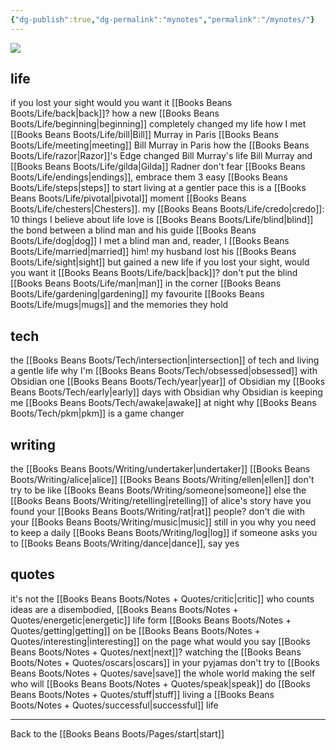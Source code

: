 ```yaml
---
{"dg-publish":true,"dg-permalink":"mynotes","permalink":"/mynotes/"}
---
```



![](https://source.unsplash.com/Z4FahNcnoGQ/1900x1200)

## life

if you lost your sight would you want it [[Books Beans Boots/Life/back\|back]]?
how a new [[Books Beans Boots/Life/beginning\|beginning]] completely changed my life
how I met [[Books Beans Boots/Life/bill\|Bill]] Murray in Paris
[[Books Beans Boots/Life/meeting\|meeting]] Bill Murray in Paris
how the [[Books Beans Boots/Life/razor\|Razor]]'s Edge changed Bill Murray's life
Bill Murray and [[Books Beans Boots/Life/gilda\|Gilda]] Radner
don't fear [[Books Beans Boots/Life/endings\|endings]], embrace them
3 easy [[Books Beans Boots/Life/steps\|steps]] to start living at a gentler pace
this is a [[Books Beans Boots/Life/pivotal\|pivotal]] moment 
[[Books Beans Boots/Life/chesters\|Chesters]].
my [[Books Beans Boots/Life/credo\|credo]]: 10 things I believe about life
love is [[Books Beans Boots/Life/blind\|blind]]
the bond between a blind man and his guide [[Books Beans Boots/Life/dog\|dog]]
I met a blind man and, reader, I [[Books Beans Boots/Life/married\|married]] him!
my husband lost his [[Books Beans Boots/Life/sight\|sight]] but gained a new life
if you lost your sight, would you want it [[Books Beans Boots/Life/back\|back]]?
don't put the blind [[Books Beans Boots/Life/man\|man]] in the corner
[[Books Beans Boots/Life/gardening\|gardening]]
my favourite [[Books Beans Boots/Life/mugs\|mugs]] and the memories they hold

## tech

the [[Books Beans Boots/Tech/intersection\|intersection]] of tech and living a gentle life
why I'm [[Books Beans Boots/Tech/obsessed\|obsessed]] with Obsidian 
one [[Books Beans Boots/Tech/year\|year]] of Obsidian
my [[Books Beans Boots/Tech/early\|early]] days with Obsidian 
why Obsidian is keeping me [[Books Beans Boots/Tech/awake\|awake]] at night
why [[Books Beans Boots/Tech/pkm\|pkm]] is a game changer 

## writing

the [[Books Beans Boots/Writing/undertaker\|undertaker]]
[[Books Beans Boots/Writing/alice\|alice]]
[[Books Beans Boots/Writing/ellen\|ellen]]
don't try to be like [[Books Beans Boots/Writing/someone\|someone]] else
the [[Books Beans Boots/Writing/retelling\|retelling]] of alice's story
have you found your [[Books Beans Boots/Writing/rat\|rat]] people?
don't die with your [[Books Beans Boots/Writing/music\|music]] still in you
why you need to keep a daily [[Books Beans Boots/Writing/log\|log]]
if someone asks you to [[Books Beans Boots/Writing/dance\|dance]], say yes

## quotes

it's not the [[Books Beans Boots/Notes + Quotes/critic\|critic]] who counts
ideas are a disembodied, [[Books Beans Boots/Notes + Quotes/energetic\|energetic]] life form
[[Books Beans Boots/Notes + Quotes/getting\|getting]] on
be [[Books Beans Boots/Notes + Quotes/interesting\|interesting]] on the page
what would you say [[Books Beans Boots/Notes + Quotes/next\|next]]?
watching the [[Books Beans Boots/Notes + Quotes/oscars\|oscars]] in your pyjamas
don't try to [[Books Beans Boots/Notes + Quotes/save\|save]] the whole world
making the self who will [[Books Beans Boots/Notes + Quotes/speak\|speak]]
do [[Books Beans Boots/Notes + Quotes/stuff\|stuff]]
living a [[Books Beans Boots/Notes + Quotes/successful\|successful]] life

---

Back to the [[Books Beans Boots/Pages/start\|start]]


